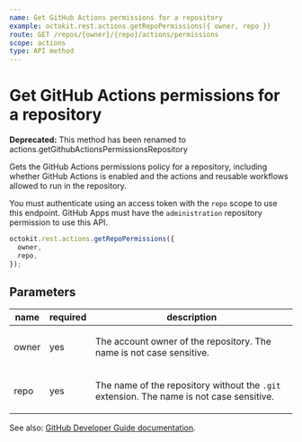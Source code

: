 ```yaml
---
name: Get GitHub Actions permissions for a repository
example: octokit.rest.actions.getRepoPermissions({ owner, repo })
route: GET /repos/{owner}/{repo}/actions/permissions
scope: actions
type: API method
---
```


# Get GitHub Actions permissions for a repository

**Deprecated:** This method has been renamed to actions.getGithubActionsPermissionsRepository

Gets the GitHub Actions permissions policy for a repository, including whether GitHub Actions is enabled and the actions and reusable workflows allowed to run in the repository.

You must authenticate using an access token with the `repo` scope to use this endpoint. GitHub Apps must have the `administration` repository permission to use this API.

```js
octokit.rest.actions.getRepoPermissions({
  owner,
  repo,
});
```

## Parameters

<table>
  <thead>
    <tr>
      <th>name</th>
      <th>required</th>
      <th>description</th>
    </tr>
  </thead>
  <tbody>
    <tr><td>owner</td><td>yes</td><td>

The account owner of the repository. The name is not case sensitive.

</td></tr>
<tr><td>repo</td><td>yes</td><td>

The name of the repository without the `.git` extension. The name is not case sensitive.

</td></tr>
  </tbody>
</table>

See also: [GitHub Developer Guide documentation](https://docs.github.com/rest/actions/permissions#get-github-actions-permissions-for-a-repository).

